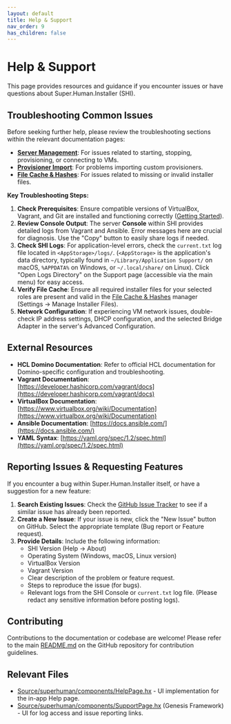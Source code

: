 ```yaml
---
layout: default
title: Help & Support
nav_order: 9
has_children: false
---
```


# Help & Support

This page provides resources and guidance if you encounter issues or have questions about Super.Human.Installer (SHI).

## Troubleshooting Common Issues

Before seeking further help, please review the troubleshooting sections within the relevant documentation pages:

*   **[Server Management](vm-management#troubleshooting)**: For issues related to starting, stopping, provisioning, or connecting to VMs.
*   **[Provisioner Import](provisioner-import#troubleshooting-import-failures)**: For problems importing custom provisioners.
*   **[File Cache & Hashes](file-cache)**: For issues related to missing or invalid installer files.

**Key Troubleshooting Steps:**

1.  **Check Prerequisites**: Ensure compatible versions of VirtualBox, Vagrant, and Git are installed and functioning correctly ([Getting Started](getting-started#software-prerequisites)).
2.  **Review Console Output**: The server **Console** within SHI provides detailed logs from Vagrant and Ansible. Error messages here are crucial for diagnosis. Use the "Copy" button to easily share logs if needed.
3.  **Check SHI Logs**: For application-level errors, check the `current.txt` log file located in `<AppStorage>/logs/`. (`<AppStorage>` is the application's data directory, typically found in `~/Library/Application Support/` on macOS, `%APPDATA%` on Windows, or `~/.local/share/` on Linux). Click "Open Logs Directory" on the Support page (accessible via the main menu) for easy access.
4.  **Verify File Cache**: Ensure all required installer files for your selected roles are present and valid in the [File Cache & Hashes](file-cache) manager (Settings -> Manage Installer Files).
5.  **Network Configuration**: If experiencing VM network issues, double-check IP address settings, DHCP configuration, and the selected Bridge Adapter in the server's Advanced Configuration.

## External Resources

*   **HCL Domino Documentation**: Refer to official HCL documentation for Domino-specific configuration and troubleshooting.
*   **Vagrant Documentation**: [https://developer.hashicorp.com/vagrant/docs](https://developer.hashicorp.com/vagrant/docs)
*   **VirtualBox Documentation**: [https://www.virtualbox.org/wiki/Documentation](https://www.virtualbox.org/wiki/Documentation)
*   **Ansible Documentation**: [https://docs.ansible.com/](https://docs.ansible.com/)
*   **YAML Syntax**: [https://yaml.org/spec/1.2/spec.html](https://yaml.org/spec/1.2/spec.html)

## Reporting Issues & Requesting Features

If you encounter a bug within Super.Human.Installer itself, or have a suggestion for a new feature:

1.  **Search Existing Issues**: Check the [GitHub Issue Tracker](https://github.com/Prominic/Super.Human.Installer/issues) to see if a similar issue has already been reported.
2.  **Create a New Issue**: If your issue is new, click the "New Issue" button on GitHub. Select the appropriate template (Bug report or Feature request).
3.  **Provide Details**: Include the following information:
    *   SHI Version (Help -> About)
    *   Operating System (Windows, macOS, Linux version)
    *   VirtualBox Version
    *   Vagrant Version
    *   Clear description of the problem or feature request.
    *   Steps to reproduce the issue (for bugs).
    *   Relevant logs from the SHI Console or `current.txt` log file. (Please redact any sensitive information before posting logs).

## Contributing

Contributions to the documentation or codebase are welcome! Please refer to the main [README.md](https://github.com/Prominic/Super.Human.Installer/blob/main/README.md) on the GitHub repository for contribution guidelines.

## Relevant Files

*   [Source/superhuman/components/HelpPage.hx](https://github.com/Moonshine-IDE/Super.Human.Installer/blob/master/Source/superhuman/components/HelpPage.hx) - UI implementation for the in-app Help page.
*   [Source/superhuman/components/SupportPage.hx](https://github.com/Moonshine-IDE/Super.Human.Installer/blob/master/Genesis/Source/genesis/application/managers/SupportPage.hx) (Genesis Framework) - UI for log access and issue reporting links.
